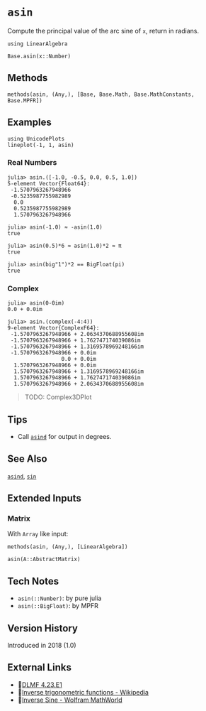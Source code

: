 # `asin`

Compute the principal value of the arc sine of `x`,
return in radians.

```@setup repl_only
using LinearAlgebra
```
```@docs
Base.asin(x::Number)
```


## Methods

```@repl
methods(asin, (Any,), [Base, Base.Math, Base.MathConstants, Base.MPFR])
```


## Examples

```@repl
using UnicodePlots
lineplot(-1, 1, asin)
```

### Real Numbers
```jldoctest
julia> asin.([-1.0, -0.5, 0.0, 0.5, 1.0])
5-element Vector{Float64}:
 -1.5707963267948966
 -0.5235987755982989
  0.0
  0.5235987755982989
  1.5707963267948966

julia> asin(-1.0) ≈ -asin(1.0)
true

julia> asin(0.5)*6 ≈ asin(1.0)*2 ≈ π
true

julia> asin(big"1")*2 == BigFloat(pi)
true
```

### Complex

```jldoctest
julia> asin(0-0im)
0.0 + 0.0im

julia> asin.(complex(-4:4))
9-element Vector{ComplexF64}:
 -1.5707963267948966 + 2.0634370688955608im
 -1.5707963267948966 + 1.762747174039086im
 -1.5707963267948966 + 1.3169578969248166im
 -1.5707963267948966 + 0.0im
                 0.0 + 0.0im
  1.5707963267948966 + 0.0im
  1.5707963267948966 + 1.3169578969248166im
  1.5707963267948966 + 1.762747174039086im
  1.5707963267948966 + 2.0634370688955608im
```

> TODO: Complex3DPlot

## Tips
- Call [`asind`](@ref) for output in degrees.


## See Also
[`asind`](@ref), [`sin`](@ref)


## Extended Inputs

### Matrix
With `Array` like input:
```@repl repl_only
methods(asin, (Any,), [LinearAlgebra])
```

```@docs
asin(A::AbstractMatrix)
```


## Tech Notes
- `asin(::Number)`: by pure julia
- `asin(::BigFloat)`: by MPFR


## Version History
Introduced in 2018 (1.0)


## External Links
- 🔗[DLMF 4.23.E1](https://dlmf.nist.gov/4.23.E1)
- 🔗[Inverse trigonometric functions - Wikipedia](https://en.wikipedia.org/wiki/Inverse_trigonometric_functions)
- 🔗[Inverse Sine - Wolfram MathWorld](https://mathworld.wolfram.com/InverseSine.html)
